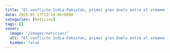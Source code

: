 ```yaml
---
title: "El conflicto India-Pakistán, primer gran duelo entre el armamento chino y el armamento occidental"
date: 2025-05-17T13:14:06+0000
categories: [Noticias]
tags: []
cover:
  image: "/images/noticias/"
  alt: "El conflicto India-Pakistán, primer gran duelo entre el armamento chino y el armamento occidental"
  hidden: false
---
```



